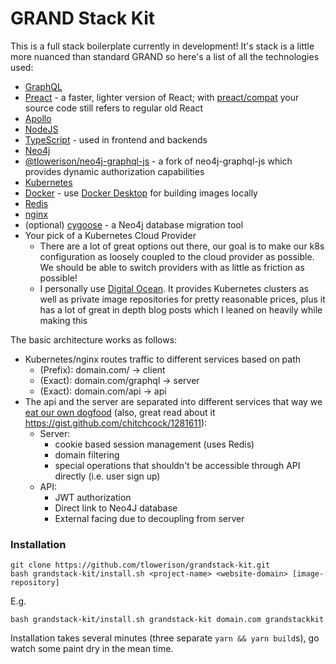 # GRAND Stack Kit
This is a full stack boilerplate currently in development!
It's stack is a little more nuanced than standard GRAND so here's a list of all the technologies used:
- [GraphQL](https://graphql.org)
- [Preact](https://preactjs.com) - a faster, lighter version of React; with [preact/compat](https://preactjs.com/guide/v10/switching-to-preact) your source code still refers to regular old React
- [Apollo](https://www.apollographql.com)
- [NodeJS](https://nodejs.org)
- [TypeScript](https://www.typescriptlang.org) - used in frontend and backends
- [Neo4j](https://neo4j.com)
- [@tlowerison/neo4j-graphql-js](https://www.npmjs.com/package/@tlowerison/neo4j-graphql-js) - a fork of neo4j-graphql-js which provides dynamic authorization capabilities
- [Kubernetes](https://kubernetes.io)
- [Docker](https://www.docker.com) - use [Docker Desktop](https://www.docker.com/products/docker-desktop) for building images locally
- [Redis](https://docs.redislabs.com/latest/rs/references/client_references/client_nodejs)
- [nginx](https://www.nginx.com)
- (optional) [cygoose](https://github.com/tlowerison/cygoose/) - a Neo4j database migration tool
- Your pick of a Kubernetes Cloud Provider
  - There are a lot of great options out there, our goal is to make our k8s configuration as loosely coupled to the cloud provider as possible. We should be able to switch providers with as little as friction as possible!
  - I personally use [Digital Ocean](https://www.digitalocean.com). It provides Kubernetes clusters as well as private image repositories for pretty reasonable prices, plus it has a lot of great in depth blog posts which I leaned on heavily while making this

The basic architecture works as follows:
- Kubernetes/nginx routes traffic to different services based on path
  - (Prefix): domain.com/ -> client
  - (Exact): domain.com/graphql -> server
  - (Exact): domain.com/api -> api
- The api and the server are separated into different services that way we [eat our own dogfood](https://en.wikipedia.org/wiki/Eating_your_own_dog_food) (also, great read about it https://gist.github.com/chitchcock/1281611):
  - Server:
    - cookie based session management (uses Redis)
    - domain filtering
    - special operations that shouldn't be accessible through API directly (i.e. user sign up)
  - API:
    - JWT authorization
    - Direct link to Neo4J database
    - External facing due to decoupling from server

### Installation
```
git clone https://github.com/tlowerison/grandstack-kit.git
bash grandstack-kit/install.sh <project-name> <website-domain> [image-repository]
```
E.g.
```
bash grandstack-kit/install.sh grandstack-kit domain.com grandstackkit
```
Installation takes several minutes (three separate `yarn && yarn build`s), go watch some paint dry in the mean time.
